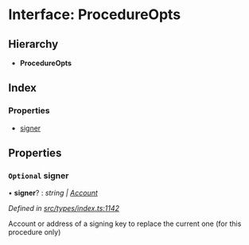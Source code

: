# Interface: ProcedureOpts

## Hierarchy

* **ProcedureOpts**

## Index

### Properties

* [signer](procedureopts.md#optional-signer)

## Properties

### `Optional` signer

• **signer**? : *string | [Account](../classes/account.md)*

*Defined in [src/types/index.ts:1142](https://github.com/PolymathNetwork/polymesh-sdk/blob/108d588b/src/types/index.ts#L1142)*

Account or address of a signing key to replace the current one (for this procedure only)
